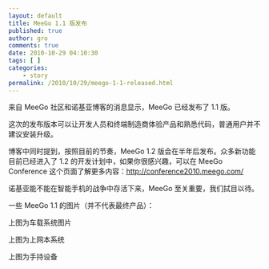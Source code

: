 ```yaml
---
layout: default
title: MeeGo 1.1 版发布
published: true
author: gro
comments: true
date: 2010-10-29 04:10:30
tags: [ ]
categories:
    - story
permalink: /2010/10/29/meego-1-1-released.html
---
```

来自 MeeGo 社区和诺基亚博客的消息显示，MeeGo 已经发布了 1.1 版。

这次的发布版本可以让开发人员和终端制造商体验产品和熟悉代码，普通用户并不建议安装升级。

博客中同时提到，按照目前的节奏，MeeGo 1.2 版会在半年后发布。众多新功能目前已经进入了 1.2 的开发计划中，如果你很感兴趣，可以在 MeeGo Conference 这个页面了解更多内容：http://conference2010.meego.com/

诺基亚能不能在智能手机的战争中存活下来，MeeGo 至关重要，我们拭目以待。

一些 MeeGo 1.1 的图片（并不代表最终产品）：

[][1]

上图为车载系统图片

[][2]

上图为上网本系统

[][3]

上图为手持设备

 [1]: http://getfreeware.net/wp-content/uploads/2010/10/meego-ivi-1.1-home.png
 [2]: http://getfreeware.net/wp-content/uploads/2010/10/meego-netbook-myzone.png
 [3]: http://getfreeware.net/wp-content/uploads/2010/10/meego-handset-1.1-home-runningapps-l.png